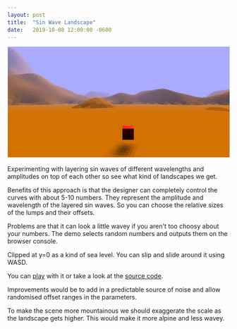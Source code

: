 ```yaml
---
layout: post
title:  "Sin Wave Landscape"
date:   2019-10-08 12:00:00 -0600
---
```


![](/images/sin-landscape.png)

Experimenting with layering sin waves of different wavelengths and amplitudes on top of each other so see what kind of landscapes we get.

Benefits of this approach is that the designer can completely control the curves with about 5-10 numbers. They represent the amplitude and wavelength of the layered sin waves. So you can choose the relative sizes of the lumps and their offsets.

Problems are that it can look a little wavey if you aren't too choosy about your numbers. The demo selects random numbers and outputs them on the browser console.

Clipped at y=0 as a kind of sea level. You can slip and slide around it using WASD.

You can [play](https://seanbutler.github.io/SinWaveLandscape/dist) with it or take a look at the [source code](https://www.github.com/seanbutler/SinWaveLandscape/).

Improvements would be to add in a predictable source of noise and allow randomised offset ranges in the parameters.

To make the scene more mountainous we should exaggerate the scale as the landscape gets higher. This would make it more alpine and less wavey.
